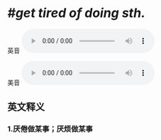 # ***\#get tired of doing sth.*** 
英音
<audio src="./media/get tired of doing sth.1.aac" controls="controls"></audio>

美音
<audio src="./media/get tired of doing sth.2.aac" controls="controls"></audio>



  

英文释义
---
### 1.**厌倦做某事；厌烦做某事**  


